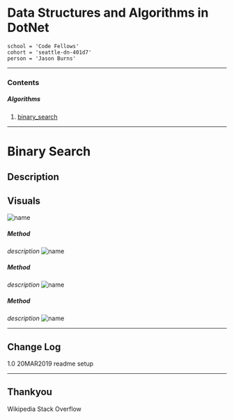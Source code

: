 # Data Structures and Algorithms in DotNet
```
school = 'Code Fellows'
cohort = 'seattle-dn-401d7'
person = 'Jason Burns'
```
------------------------------
<a id="contents"></a>

### Contents <br>

<!-- ##### Data Structures <br>

1. [single_linked_list](#single_linked_list)

##### Sorts <br>

1. [selection_sort](#selection_sort) -->


##### Algorithms <br>

1. [binary_search](#binary_search)

------------------------------

<a id="binary_search"></a>
# Binary Search

## Description

## Visuals
![name](https://github.com/jasonb315/data-structures-and-algorithms-dn/blob/master/assets/[name].jpg)

##### Method

*description*
![name](https://github.com/jasonb315/data-structures-and-algorithms-dn/blob/master/assets/[name].jpg)

##### Method

*description*
![name](https://github.com/jasonb315/data-structures-and-algorithms-dn/blob/master/assets/[name].jpg)

##### Method

*description*
![name](https://github.com/jasonb315/data-structures-and-algorithms-dn/blob/master/assets/[name].jpg)


------------------------------

## Change Log
1.0 20MAR2019 readme setup

------------------------------

## Thankyou

Wikipedia
Stack Overflow

<!-- 
## Methods

| Method | Summary | Big O Time | Big O Space | Example | 
| :----------- | :----------- | :-------------: | :-------------: | :----------- |
| Insert | Adds a new `Node` to the `Linked List` | O(1) | O(1) | myList.Insert(99) |
| Includes | Takes in a value and returns a boolean depending on if the value is in the `LinkedList` | O(n) | O(1) | myList.Includes(99) |
| Print | Prints the `Linked List` to the console | O(n) | O(1) | myList.Print() | -->